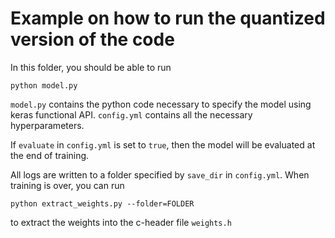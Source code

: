 # Example on how to run the quantized version of the code

In this folder, you should be able to run
```console
python model.py
```

`model.py` contains the python code necessary to specify the model using keras functional API. `config.yml` contains all the necessary hyperparameters.

If `evaluate` in `config.yml` is set to `true`, then the model will be evaluated at the end of training.

All logs are written to a folder specified by `save_dir` in `config.yml`. When training is over, you can run
```console
python extract_weights.py --folder=FOLDER
```
to extract the weights into the c-header file `weights.h`